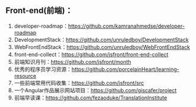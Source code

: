 ## Front-end(前端)：
1.	developer-roadmap：https://github.com/kamranahmedse/developer-roadmap
2.	DevelopmentStack：https://github.com/unruledboy/DevelopmentStack
3.	WebFrontEndStack：https://github.com/unruledboy/WebFrontEndStack
4.	front-end-collect：https://github.com/jsfront/front-end-collect
5.	前端知识月刊：https://github.com/jsfront/month 
6.	优秀的程序员学习资源：https://github.com/porcelainHeart/learning-resource
7.	一些前端常用代码收集：https://github.com/jsfront/src
8.	一个Angular作品展示网站项目：https://github.com/giscafer/project
9.	前端早读课：https://github.com/fezaoduke/TranslationInstitute
